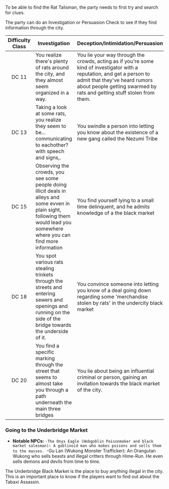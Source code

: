 To be able to find the Rat Talisman, the party needs to first try and search for clues.

The party can do an Investigation or Persuasion Check to see if they find information through the city.

| Difficulty Class | Investigation  | Deception/Intimidation/Persuasion|
|:------------:|-----------|---------| 
| DC 11  |   You realize there's plenty of rats around the city, and they almost seem organized in a way.            |    You lie your way through the crowds, acting as if you're some kind of investigator with a reputation, and get a person to admit that they've heard rumors about people getting swarmed by rats and getting stuff stolen from them.       |        
| DC 13  |    Taking a look at some rats, you realize they seem to be... communicating to eachother? with speech and signs,.           |     You swindle a person into letting you know about the existence of a new gang called the Nezumi Tribe      | 
| DC 15  |   Observing the crowds, you see some people doing illicit deals in alleys and some evven in plain sight,  following them would lead you somewhere where you can find more information                |    You find yourself lying to a small time delinquent, and he admits knowledge of a the black market       |  
| DC 18  |   You spot various rats stealing trinkets through the streets and entering sewers and openings and running on the side of the bridge towards the underside of it.       |    You convince someone into letting you know of a deal going down regarding some 'merchandise stolen by rats' in the undercity black market       |  
| DC 20  |  You find a specific marking through the street that seems to almost take you through a path underneath the main three bridges       |    You lie about being an influential criminal or person, gaining an invitation towards the black market of the city.       |      



### Going to the Underbridge Market
* **Notable NPCs:**
`-The Onyx Eagle (Hobgoblin Poisonmaker and black market salesman): A goblinoid man who makes poisons and sells them to the masses.
`-Gu Lan (Wukong Monster Trafficker): An Orangutan Wukong who sells beasts and illegal critters through Hime-Run. He even sells demons and devils from time to time.

The Underbridge Black Market is the place to buy anything illegal in the city. This is an important place to know if the players want to find out about  the Tabaxi Assassin.
  